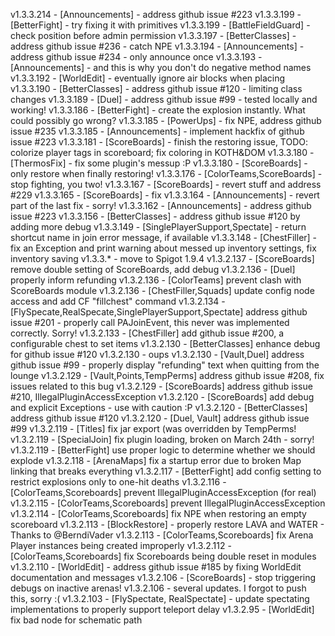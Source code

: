 v1.3.3.214 - [Announcements] - address github issue #223
v1.3.3.199 - [BetterFight] - try fixing it with primitives
v1.3.3.199 - [BattleFieldGuard] - check position before admin permission
v1.3.3.197 - [BetterClasses] - address github issue #236 - catch NPE
v1.3.3.194 - [Announcements] - address github issue #234 - only announce once
v1.3.3.193 - [Announcements] - and this is why you don't do negative method names
v1.3.3.192 - [WorldEdit] - eventually ignore air blocks when placing
v1.3.3.190 - [BetterClasses] - address github issue #120 - limiting class changes
v1.3.3.189 - [Duel] - address github issue #99 - tested locally and working!
v1.3.3.186 - [BetterFight] - create the explosion instantly. What could possibly go wrong?
v1.3.3.185 - [PowerUps] - fix NPE, address github issue #235
v1.3.3.185 - [Announcements] - implement hackfix of github issue #223
v1.3.3.181 - [ScoreBoards] - finish the restoring issue, TODO: colorize player tags in scoreboard; fix coloring in KOTH&DOM
v1.3.3.180 - [ThermosFix] - fix some plugin's messup :P
v1.3.3.180 - [ScoreBoards] - only restore when finally restoring!
v1.3.3.176 - [ColorTeams,ScoreBoards] - stop fighting, you two!
v1.3.3.167 - [ScoreBoards] - revert stuff and address #229
v1.3.3.165 - [ScoreBoards] - fix
v1.3.3.164 - [Announcements] - revert part of the last fix - sorry!
v1.3.3.162 - [Announcements] - address github issue #223
v1.3.3.156 - [BetterClasses] - address github issue #120 by adding more debug
v1.3.3.149 - [SinglePlayerSupport,Spectate] - return shortcut name in join error message, if available
v1.3.3.148 - [ChestFiller] - fix an Exception and print warning about messed up inventory settings, fix inventory saving
v1.3.3.* - move to Spigot 1.9.4
v1.3.2.137 - [ScoreBoards] remove double setting of ScoreBoards, add debug
v1.3.2.136 - [Duel] properly inform refunding
v1.3.2.136 - [ColorTeams] prevent clash with ScoreBoards module
v1.3.2.136 - [ChestFiller,Squads] update config node access and add CF "fillchest" command
v1.3.2.134 - [FlySpecate,RealSpecate,SinglePlayerSupport,Spectate] address github issue #201 - properly call PAJoinEvent, this never was implemented correctly. Sorry!
v1.3.2.133 - [ChestFiller] add github issue #200, a configurable chest to set items
v1.3.2.130 - [BetterClasses] enhance debug for github issue #120
v1.3.2.130 - oups
v1.3.2.130 - [Vault,Duel] address github issue #99 - properly display "refunding" text when quitting from the lounge
v1.3.2.129 - [Vault,Points,TempPerms] address github issue #208, fix issues related to this bug
v1.3.2.129 - [ScoreBoards] address github issue #210, IllegalPluginAccessException
v1.3.2.120 - [ScoreBoards] add debug and explicit Exceptions - use with caution :P
v1.3.2.120 - [BetterClasses] address github issue #120
v1.3.2.120 - [Duel, Vault] address github issue #99
v1.3.2.119 - [Titles] fix jar export (was overridden by TempPerms!
v1.3.2.119 - [SpecialJoin] fix plugin loading, broken on March 24th - sorry!
v1.3.2.119 - [BetterFight] use proper logic to determine whether we should explode
v1.3.2.118 - [ArenaMaps] fix a startup error due to broken Map linking that breaks everything
v1.3.2.117 - [BetterFight] add config setting to restrict explosions only to one-hit deaths
v1.3.2.116 - [ColorTeams,Scoreboards] prevent IllegalPluginAccessException (for real)
v1.3.2.115 - [ColorTeams,Scoreboards] prevent IllegalPluginAccessException
v1.3.2.114 - [ColorTeams,Scoreboards] fix NPE when restoring an empty scoreboard
v1.3.2.113 - [BlockRestore] - properly restore LAVA and WATER - Thanks to @BerndiVader
v1.3.2.113 - [ColorTeams,Scoreboards] fix Arena Player instances being created improperly
v1.3.2.112 - [ColorTeams,Scoreboards] fix Scoreboards being double reset in modules
v1.3.2.110 - [WorldEdit] - address github issue #185 by fixing WorldEdit documentation and messages
v1.3.2.106 - [ScoreBoards] - stop triggering debugs on inactive arenas!
v1.3.2.106 - several updates. I forgot to push this, sorry :(
v1.3.2.103 - [FlySpectate, RealSpectate] - update spectating implementations to properly support teleport delay
v1.3.2.95 - [WorldEdit] fix bad node for schematic path